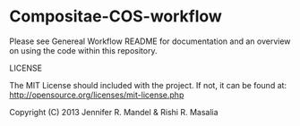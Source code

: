 Compositae-COS-workflow
=======================
Please see Genereal Workflow README for documentation and an overview on using the code within this repository.

LICENSE

The MIT License should included with the project. If not, it can be found at: http://opensource.org/licenses/mit-license.php

Copyright (C) 2013 Jennifer R. Mandel & Rishi R. Masalia
